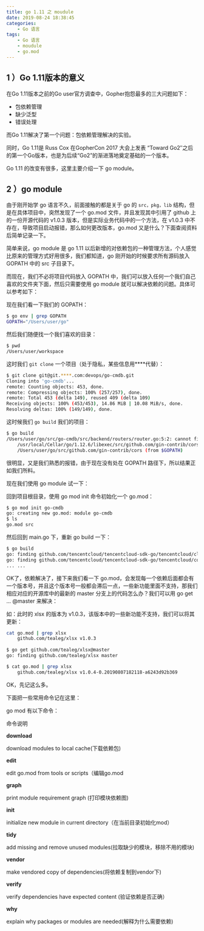 ```yaml
---
title: go 1.11 之 moudule
date: 2019-08-24 18:38:45
categories: 
    - Go 语言
tags: 
    - Go 语言
    - moudule
    - go.mod
---
```


## 1 ）Go 1.11版本的意义
在Go 1.11版本之前的Go user官方调查中，Gopher抱怨最多的三大问题如下：

- 包依赖管理
- 缺少泛型
- 错误处理

而Go 1.11解决了第一个问题：包依赖管理解决的实验。

同时，Go 1.11是 Russ Cox 在GopherCon 2017 大会上发表 “Toward Go2″之后的第一个Go版本，也是为后续“Go2”的渐进落地奠定基础的一个版本。

Go 1.11 的改变有很多，这里主要介绍一下 go module。

## 2 ）go module
由于刚开始学 go 语言不久，前面接触的都是关于 go 的 `src，pkg，lib` 结构，但是在具体项目中，突然发现了一个 go.mod 文件，并且发现其中引用了 github 上的一份开源代码的 v1.0.3 版本，但是实际业务代码中的一个方法，在 v1.0.3 中不存在，导致项目启动报错，那么如何更改版本，go.mod 又是什么？下面查阅资料后简单记录一下。

简单来说，go module 是 go 1.11 以后新增的对依赖包的一种管理方法，个人感觉比原来的管理方式好用很多，我们都知道，go 刚开始的时候要求所有源码放入 GOPATH 中的 src 子目录下。

而现在，我们不必将项目代码放入 GOPATH 中，我们可以放入任何一个我们自己喜欢的文件夹下面，然后只需要使用 go module 就可以解决依赖的问题。具体可以参考如下：

现在我们看一下我们的 GOPATH：

```bash
$ go env | grep GOPATH
GOPATH="/Users/user/go"
```

然后我们随便找一个我们喜欢的目录：

```bash
$ pwd
/Users/user/workspace
```

这时我们 `git clone` 一个项目（处于隐私，某些信息用****代替）：

```bash
$ git clone git@git.****.com:devops/go-cmdb.git
Cloning into 'go-cmdb'...
remote: Counting objects: 453, done.
remote: Compressing objects: 100% (257/257), done.
remote: Total 453 (delta 149), reused 409 (delta 109)
Receiving objects: 100% (453/453), 14.86 MiB | 10.08 MiB/s, done.
Resolving deltas: 100% (149/149), done.
```

这时候我们 `go build` 我们的项目：

```bash
$ go build
/Users/user/go/src/go-cmdb/src/backend/routers/router.go:5:2: cannot find package "github.com/gin-contrib/cors" in any of:
	/usr/local/Cellar/go/1.12.6/libexec/src/github.com/gin-contrib/cors (from $GOROOT)
	/Users/user/go/src/github.com/gin-contrib/cors (from $GOPATH)
```

很明显，又是我们熟悉的报错，由于现在没有处在 GOPATH 路径下，所以结果正如我们所料。

现在我们使用 go module 试一下：

回到项目根目录，使用 go mod init 命令初始化一个 go.mod：

```bash
$ go mod init go-cmdb
go: creating new go.mod: module go-cmdb
$ ls
go.mod src
```

然后回到 main.go 下，重新 go build 一下：

```bash
$ go build
go: finding github.com/tencentcloud/tencentcloud-sdk-go/tencentcloud/clb/v20180317 latest
go: finding github.com/tencentcloud/tencentcloud-sdk-go/tencentcloud/common latest
... ...
```

OK了，依赖解决了，接下来我们看一下 go.mod，会发现每一个依赖后面都会有一个版本号，并且这个版本号一般都会滞后一点，一些新功能里面不支持，那我们相应对应的开源库中的最新的 master 分支上的代码怎么办？我们可以用 go get ... @master 来解决：

如：此时的 xlsx 的版本为 v1.0.3，该版本中的一些新功能不支持，我们可以将其更新：

```bash
cat go.mod | grep xlsx
	github.com/tealeg/xlsx v1.0.3
	
$ go get github.com/tealeg/xlsx@master
go: finding github.com/tealeg/xlsx master

$ cat go.mod | grep xlsx
	github.com/tealeg/xlsx v1.0.4-0.20190807182118-a6243d92b369
```

OK，先记这么多。

下面把一些常用命令记在这里：

go mod 有以下命令：

命令说明

**download**

download modules to local cache(下载依赖包)

**edit**

edit go.mod from tools or scripts（编辑go.mod



**graph**

print module requirement graph (打印模块依赖图)

**init**

initialize new module in current directory（在当前目录初始化mod）

**tidy**

add missing and remove unused modules(拉取缺少的模块，移除不用的模块)

**vendor**

make vendored copy of dependencies(将依赖复制到vendor下)

**verify**

verify dependencies have expected content (验证依赖是否正确）


**why**

explain why packages or modules are needed(解释为什么需要依赖)
